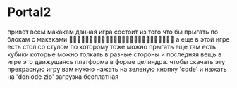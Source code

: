 # Portal2
 
привет всем макакам 
данная игра состоит из того что бы прыгать по блокам с макаками
🐒🐒🐒🐒🐒🐒🐒🐒🐒🐒🐒🐒🦍🦍🦍🦍🦍🦍🦍🦧🦧🦧🦧🦧🦧🦧
а еще в этой игре есть стол со стулом по которому тоже можно прыгать еще там есть кубики которые можно толкать в разные стороны и последняя вещь в игре это движущаясь платформа в форме целиндра. 
чтобы скачать эту прекрасную игру вам нужно нажать на зеленую кнопку 'code' и нажать на 'donlode zip' загрузка бесплатная

